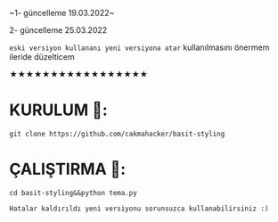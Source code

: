 ~1- güncelleme 19.03.2022~

2- güncelleme 25.03.2022

`eski versiyon kullananı yeni versiyona atar`
kullanılmasını önermem ileride düzelticem


★★★★★★★★★★★★★★★★★


# KURULUM  🔻:


    git clone https://github.com/cakmahacker/basit-styling


# ÇALIŞTIRMA 🔻:


    cd basit-styling&&python tema.py




`Hatalar kaldırıldı
yeni versiyonu sorunsuzca
kullanabilirsiniz :)`

